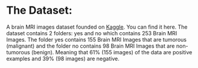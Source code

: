 # The Dataset:
A brain MRI images dataset founded on [Kaggle](https://www.kaggle.com/navoneel/brain-mri-images-for-brain-tumor-detection). You can find it here.
The dataset contains 2 folders: yes and no which contains 253 Brain MRI Images. The folder yes contains 155 Brain MRI Images that are tumorous (malignant) and the folder no contains 98 Brain MRI Images that are non-tumorous (benign).
Meaning that 61% (155 images) of the data are positive examples and 39% (98 images) are negative.

